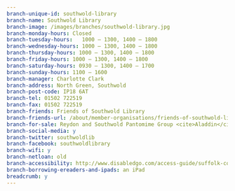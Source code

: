 ```yaml
---
branch-unique-id: southwold-library
branch-name: Southwold Library
branch-image: /images/branches/southwold-library.jpg
branch-monday-hours: Closed
branch-tuesday-hours:	1000 – 1300, 1400 – 1800
branch-wednesday-hours: 1000 – 1300, 1400 – 1800
branch-thursday-hours: 1000 – 1300, 1400 – 1800
branch-friday-hours: 1000 – 1300, 1400 – 1800
branch-saturday-hours: 0930 – 1300, 1400 – 1700
branch-sunday-hours: 1100 – 1600
branch-manager: Charlotte Clark
branch-address: North Green, Southwold
branch-post-code: IP18 6AT
branch-tel: 01502 722519
branch-fax: 01502 722519
branch-friends: Friends of Southwold Library
branch-friends-url: /about/member-organisations/friends-of-southwold-library-fosl
branch-for-sale: Reydon and Southwold Pantomime Group <cite>Aladdin</cite> tickets - performances on 22, 24, 26, 27 and 28 January
branch-social-media: y
branch-twitter: southwoldlib
branch-facebook: southwoldlibrary
branch-wifi: y
branch-netloan: old
branch-accessibility: http://www.disabledgo.com/access-guide/suffolk-county-council/southwold-library-2
branch-borrowing-ereaders-and-ipads: an iPad
breadcrumb: y
---
```

